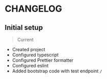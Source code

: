 # CHANGELOG

## Initial setup
> Current

- Created project
- Configured typescript
- Configured Prettier formatter
- Configured eslint
- Added bootstrap code with test endpoint `/`
